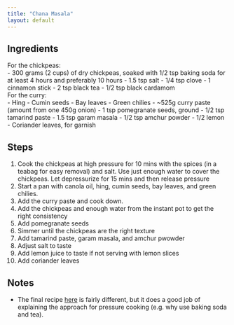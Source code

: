 ```yaml
---
title: "Chana Masala"
layout: default
---
```


## Ingredients
<div>For the chickpeas:</div>
- 300 grams (2 cups) of dry chickpeas, soaked with 1/2 tsp baking soda for at least 4 hours and preferably 10 hours
- 1.5 tsp salt
- 1/4 tsp clove
- 1 cinnamon stick
- 2 tsp black tea
- 1/2 tsp black cardamom

<div>For the curry:</div>
- Hing
- Cumin seeds
- Bay leaves
- Green chilies
- ~525g curry paste (amount from one 450g onion)
- 1 tsp pomegranate seeds, ground
- 1/2 tsp tamarind paste
- 1.5 tsp garam masala
- 1/2 tsp amchur powder
- 1/2 lemon
- Coriander leaves, for garnish

## Steps
1. Cook the chickpeas at high pressure for 10 mins with the spices (in a teabag for easy removal) and salt. Use just enough water to cover the chickpeas. Let depressurize for 15 mins and then release pressure
1. Start a pan with canola oil, hing, cumin seeds, bay leaves, and green chilies.
1. Add the curry paste and cook down.
1. Add the chickpeas and enough water from the instant pot to get the right
  consistency
1. Add pomegranate seeds
1. Simmer until the chickpeas are the right texture
1. Add tamarind paste, garam masala, and amchur pwowder
1. Adjust salt to taste
1. Add lemon juice to taste if not serving with lemon slices
1. Add coriander leaves


## Notes
- The final recipe [here](https://www.youtube.com/watch?v=IGtGx2fWz4Y) is fairly
  different, but it does a good job of explaining the approach for pressure
  cooking (e.g. why use baking soda and tea).
